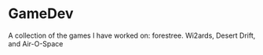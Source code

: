 # GameDev
A collection of the games I have worked on: forestree. Wi2ards, Desert Drift, and Air-O-Space
